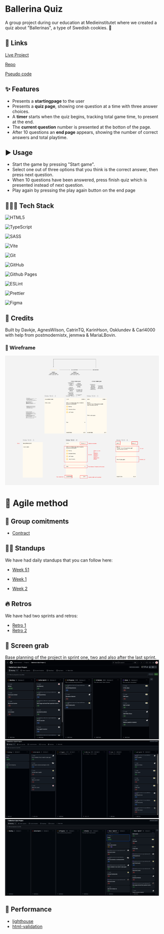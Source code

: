 # Ballerina Quiz

A group project during our education at Medieinstitutet where we created a quiz about "Ballerinas", a type of Swedish cookies. 🍪

## 🔗 Links
[Live Project](https://medieinstitutet.github.io/fed24d-js-intro-inl-2-quiz-ballerinas/)

[Repo](https://github.com/Medieinstitutet/fed24d-js-intro-inl-2-quiz-ballerinas/)

[Pseudo code](pseudokod.md)

## ✨ Features
- Presents a **startingpage** to the user
- Presents a **quiz page**, showing one question at a time with three answer choices. 
- A **timer** starts when the quiz begins, tracking total game time, to present at the end. 
- The **current question** number is presented at the botton of the page. 
- After 10 questions an **end page** appears, showing the number of correct answers and total playtime. 

## ▶️ Usage
- Start the game by pressing "Start game".
- Select one out of three options that you think is the correct answer, then press next question.
- When 10 questions have been answered, press finish quiz which is presented instead of next question.
- Play again by pressing the play again button on the end page

## 👩🏻‍💻 Tech Stack
![HTML5](https://img.shields.io/badge/html5-%23E34F26.svg?style=for-the-badge&logo=html5&logoColor=white)

![TypeScript](https://img.shields.io/badge/typescript-%23007ACC.svg?style=for-the-badge&logo=typescript&logoColor=white)
    
![SASS](https://img.shields.io/badge/SASS-hotpink.svg?style=for-the-badge&logo=SASS&logoColor=white)

![Vite](https://img.shields.io/badge/vite-%23646CFF.svg?style=for-the-badge&logo=vite&logoColor=white) 

![Git](https://img.shields.io/badge/git-%23F05033.svg?style=for-the-badge&logo=git&logoColor=white)

![GitHub](https://img.shields.io/badge/github-%23121011.svg?style=for-the-badge&logo=github&logoColor=white)

![Github Pages](https://img.shields.io/badge/github%20pages-121013?style=for-the-badge&logo=github&logoColor=white)

![ESLint](https://img.shields.io/badge/ESLint-4B3263?style=for-the-badge&logo=eslint&logoColor=white) 

![Prettier](https://img.shields.io/badge/prettier-%23F7B93E.svg?style=for-the-badge&logo=prettier&logoColor=black)

![Figma](https://img.shields.io/badge/figma-%23F24E1E.svg?style=for-the-badge&logo=figma&logoColor=white)

## 👏 Credits
Built by Davkje, AgnesWilson, CatrinTQ, KarinHson, Osklundev & Carl4000 with help from postmodernistx, jenmwa & MariaLBovin.

### 🎨 Wireframe

![Wireframe](assets/screenshots/wireframe.png)

# 🎯 Agile method

## 📝 Group comitments 
- [Contract](comitments.md)

## 🙋‍♀️ Standups 
We have had daily standups that you can follow here:

- [Week 51](dailies/v.51.md)

- [Week 1](dailies/v1.md)

- [Week 2](dailies/v2.md)

## 🔥 Retros
We have had two sprints and retros:

- [Retro 1](assets/screenshots/retro-one.png)
- [Retro 2](assets/screenshots/retro-two.png)

## 📸 Screen grab

Base planning of the project in sprint one, two and also after the last sprint. 
![Screenshot of sprint one planning/backlog planning](assets/screenshots/sprint-one-planning.png)
![Screenshot of sprint two planning/backlog planning](assets/screenshots/sprint-two-planning.png)
![Screenshot of plannning/backlog after the second sprint](assets/screenshots/sprint-two-done.png)


## 🚀 Performance

- [lighthouse](assets/screenshots/lighthouse.png)
- [html-validation](assets/screenshots/html-validation.png)
